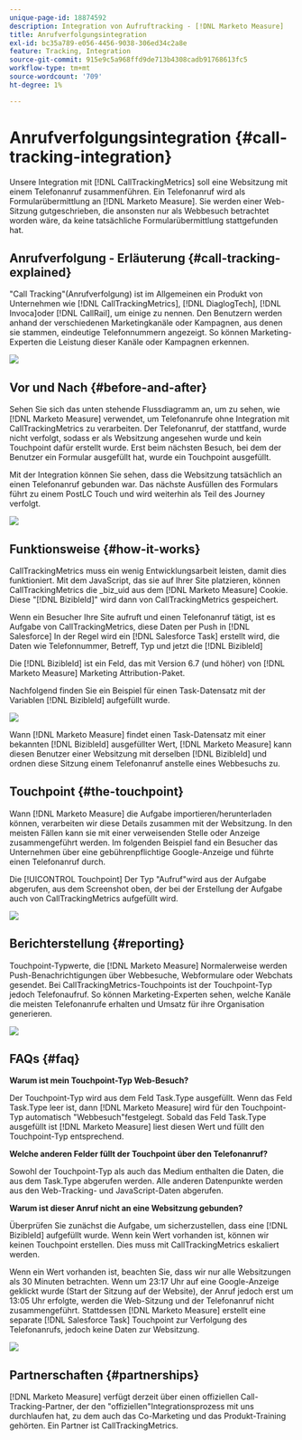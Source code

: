 ```yaml
---
unique-page-id: 18874592
description: Integration von Aufruftracking - [!DNL Marketo Measure]
title: Anrufverfolgungsintegration
exl-id: bc35a789-e056-4456-9038-306ed34c2a8e
feature: Tracking, Integration
source-git-commit: 915e9c5a968ffd9de713b4308cadb91768613fc5
workflow-type: tm+mt
source-wordcount: '709'
ht-degree: 1%

---
```


# Anrufverfolgungsintegration {#call-tracking-integration}

Unsere Integration mit [!DNL CallTrackingMetrics] soll eine Websitzung mit einem Telefonanruf zusammenführen. Ein Telefonanruf wird als Formularübermittlung an [!DNL Marketo Measure]. Sie werden einer Web-Sitzung gutgeschrieben, die ansonsten nur als Webbesuch betrachtet worden wäre, da keine tatsächliche Formularübermittlung stattgefunden hat.

## Anrufverfolgung - Erläuterung {#call-tracking-explained}

&quot;Call Tracking&quot;(Anrufverfolgung) ist im Allgemeinen ein Produkt von Unternehmen wie [!DNL CallTrackingMetrics], [!DNL DiaglogTech], [!DNL Invoca]oder [!DNL CallRail], um einige zu nennen. Den Benutzern werden anhand der verschiedenen Marketingkanäle oder Kampagnen, aus denen sie stammen, eindeutige Telefonnummern angezeigt. So können Marketing-Experten die Leistung dieser Kanäle oder Kampagnen erkennen.

![](assets/1.png)

## Vor und Nach {#before-and-after}

Sehen Sie sich das unten stehende Flussdiagramm an, um zu sehen, wie [!DNL Marketo Measure] verwendet, um Telefonanrufe ohne Integration mit CallTrackingMetrics zu verarbeiten. Der Telefonanruf, der stattfand, wurde nicht verfolgt, sodass er als Websitzung angesehen wurde und kein Touchpoint dafür erstellt wurde. Erst beim nächsten Besuch, bei dem der Benutzer ein Formular ausgefüllt hat, wurde ein Touchpoint ausgefüllt.

Mit der Integration können Sie sehen, dass die Websitzung tatsächlich an einen Telefonanruf gebunden war. Das nächste Ausfüllen des Formulars führt zu einem PostLC Touch und wird weiterhin als Teil des Journey verfolgt.

![](assets/2.png)

## Funktionsweise {#how-it-works}

CallTrackingMetrics muss ein wenig Entwicklungsarbeit leisten, damit dies funktioniert. Mit dem JavaScript, das sie auf Ihrer Site platzieren, können CallTrackingMetrics die _biz_uid aus dem [!DNL Marketo Measure] Cookie. Diese &quot;[!DNL BizibleId]&quot; wird dann von CallTrackingMetrics gespeichert.

Wenn ein Besucher Ihre Site aufruft und einen Telefonanruf tätigt, ist es Aufgabe von CallTrackingMetrics, diese Daten per Push in [!DNL Salesforce]  In der Regel wird ein [!DNL Salesforce Task] erstellt wird, die Daten wie Telefonnummer, Betreff, Typ und jetzt die [!DNL BizibleId]

Die [!DNL BizibleId] ist ein Feld, das mit Version 6.7 (und höher) von [!DNL Marketo Measure] Marketing Attribution-Paket.

Nachfolgend finden Sie ein Beispiel für einen Task-Datensatz mit der Variablen [!DNL BizibleId] aufgefüllt wurde.

![](assets/3.png)

Wann [!DNL Marketo Measure] findet einen Task-Datensatz mit einer bekannten [!DNL BizibleId] ausgefüllter Wert, [!DNL Marketo Measure] kann diesen Benutzer einer Websitzung mit derselben [!DNL BizibleId] und ordnen diese Sitzung einem Telefonanruf anstelle eines Webbesuchs zu.

## Touchpoint {#the-touchpoint}

Wann [!DNL Marketo Measure] die Aufgabe importieren/herunterladen können, verarbeiten wir diese Details zusammen mit der Websitzung. In den meisten Fällen kann sie mit einer verweisenden Stelle oder Anzeige zusammengeführt werden. Im folgenden Beispiel fand ein Besucher das Unternehmen über eine gebührenpflichtige Google-Anzeige und führte einen Telefonanruf durch.

Die [!UICONTROL Touchpoint] Der Typ &quot;Aufruf&quot;wird aus der Aufgabe abgerufen, aus dem Screenshot oben, der bei der Erstellung der Aufgabe auch von CallTrackingMetrics aufgefüllt wird.

![](assets/4.png)

## Berichterstellung {#reporting}

Touchpoint-Typwerte, die [!DNL Marketo Measure] Normalerweise werden Push-Benachrichtigungen über Webbesuche, Webformulare oder Webchats gesendet. Bei CallTrackingMetrics-Touchpoints ist der Touchpoint-Typ jedoch Telefonaufruf. So können Marketing-Experten sehen, welche Kanäle die meisten Telefonanrufe erhalten und Umsatz für ihre Organisation generieren.

![](assets/5.png)

## FAQs {#faq}

**Warum ist mein Touchpoint-Typ Web-Besuch?**

Der Touchpoint-Typ wird aus dem Feld Task.Type ausgefüllt. Wenn das Feld Task.Type leer ist, dann [!DNL Marketo Measure] wird für den Touchpoint-Typ automatisch &quot;Webbesuch&quot;festgelegt. Sobald das Feld Task.Type ausgefüllt ist [!DNL Marketo Measure] liest diesen Wert und füllt den Touchpoint-Typ entsprechend.

**Welche anderen Felder füllt der Touchpoint über den Telefonanruf?**

Sowohl der Touchpoint-Typ als auch das Medium enthalten die Daten, die aus dem Task.Type abgerufen werden. Alle anderen Datenpunkte werden aus den Web-Tracking- und JavaScript-Daten abgerufen.

**Warum ist dieser Anruf nicht an eine Websitzung gebunden?**

Überprüfen Sie zunächst die Aufgabe, um sicherzustellen, dass eine [!DNL BizibleId] aufgefüllt wurde. Wenn kein Wert vorhanden ist, können wir keinen Touchpoint erstellen. Dies muss mit CallTrackingMetrics eskaliert werden.

Wenn ein Wert vorhanden ist, beachten Sie, dass wir nur alle Websitzungen als 30 Minuten betrachten. Wenn um 23:17 Uhr auf eine Google-Anzeige geklickt wurde (Start der Sitzung auf der Website), der Anruf jedoch erst um 13:05 Uhr erfolgte, werden die Web-Sitzung und der Telefonanruf nicht zusammengeführt. Stattdessen [!DNL Marketo Measure] erstellt eine separate [!DNL Salesforce Task] Touchpoint zur Verfolgung des Telefonanrufs, jedoch keine Daten zur Websitzung.

![](assets/6.png)

## Partnerschaften {#partnerships}

[!DNL Marketo Measure] verfügt derzeit über einen offiziellen Call-Tracking-Partner, der den &quot;offiziellen&quot;Integrationsprozess mit uns durchlaufen hat, zu dem auch das Co-Marketing und das Produkt-Training gehörten. Ein Partner ist CallTrackingMetrics.
